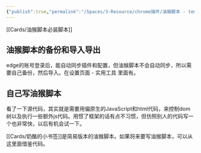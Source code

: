 ```yaml
---
{"publish":true,"permalink":"/Spaces/3-Resource/chrome插件/油猴脚本 - tempermonkey.md","title":"油猴脚本 - tempermonkey","created":"2022-06-09","modified":"2023-03-14","published":"2025-07-11T16:08:18.172+08:00","tags":["chrome插件"],"cssclasses":""}
---
```





[[Cards/油猴脚本必装脚本]]

## 油猴脚本的备份和导入导出

edge的账号登录后，能自动同步插件和配置，但油猴脚本不会自动同步，所以需要自己备份，然后导入。在设置页面 - 实用工具 里面有。

## 自己写油猴脚本

看了一下源代码，其实就是需要用偏原生的JavaScript和html代码，来控制dom树以及执行一些额外js代码。用惯了框架的话有点不习惯，但仿照别人的代码写一个也非常快，以后有机会试一下。

[[Cards/奶酪的小书签]]是简易版本的油猴脚本。如果将来要写油猴脚本，可以从这里面借鉴代码。
